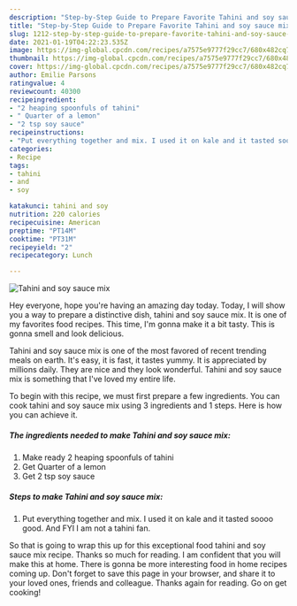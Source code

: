 ```yaml
---
description: "Step-by-Step Guide to Prepare Favorite Tahini and soy sauce mix"
title: "Step-by-Step Guide to Prepare Favorite Tahini and soy sauce mix"
slug: 1212-step-by-step-guide-to-prepare-favorite-tahini-and-soy-sauce-mix
date: 2021-01-19T04:22:23.535Z
image: https://img-global.cpcdn.com/recipes/a7575e9777f29cc7/680x482cq70/tahini-and-soy-sauce-mix-recipe-main-photo.jpg
thumbnail: https://img-global.cpcdn.com/recipes/a7575e9777f29cc7/680x482cq70/tahini-and-soy-sauce-mix-recipe-main-photo.jpg
cover: https://img-global.cpcdn.com/recipes/a7575e9777f29cc7/680x482cq70/tahini-and-soy-sauce-mix-recipe-main-photo.jpg
author: Emilie Parsons
ratingvalue: 4
reviewcount: 40300
recipeingredient:
- "2 heaping spoonfuls of tahini"
- " Quarter of a lemon"
- "2 tsp soy sauce"
recipeinstructions:
- "Put everything together and mix. I used it on kale and it tasted soooo good. And FYI I am not a tahini fan."
categories:
- Recipe
tags:
- tahini
- and
- soy

katakunci: tahini and soy 
nutrition: 220 calories
recipecuisine: American
preptime: "PT14M"
cooktime: "PT31M"
recipeyield: "2"
recipecategory: Lunch

---
```



![Tahini and soy sauce mix](https://img-global.cpcdn.com/recipes/a7575e9777f29cc7/680x482cq70/tahini-and-soy-sauce-mix-recipe-main-photo.jpg)

Hey everyone, hope you're having an amazing day today. Today, I will show you a way to prepare a distinctive dish, tahini and soy sauce mix. It is one of my favorites food recipes. This time, I'm gonna make it a bit tasty. This is gonna smell and look delicious.



Tahini and soy sauce mix is one of the most favored of recent trending meals on earth. It's easy, it is fast, it tastes yummy. It is appreciated by millions daily. They are nice and they look wonderful. Tahini and soy sauce mix is something that I've loved my entire life.


To begin with this recipe, we must first prepare a few ingredients. You can cook tahini and soy sauce mix using 3 ingredients and 1 steps. Here is how you can achieve it.

<!--inarticleads1-->

##### The ingredients needed to make Tahini and soy sauce mix:

1. Make ready 2 heaping spoonfuls of tahini
1. Get  Quarter of a lemon
1. Get 2 tsp soy sauce




<!--inarticleads2-->

##### Steps to make Tahini and soy sauce mix:

1. Put everything together and mix. I used it on kale and it tasted soooo good. And FYI I am not a tahini fan.




So that is going to wrap this up for this exceptional food tahini and soy sauce mix recipe. Thanks so much for reading. I am confident that you will make this at home. There is gonna be more interesting food in home recipes coming up. Don't forget to save this page in your browser, and share it to your loved ones, friends and colleague. Thanks again for reading. Go on get cooking!
